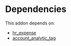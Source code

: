 # Dependencies

This addon depends on:

- [hr_expense](https://github.com/bringout/oca-ocb-hr/tree/417ca4f968fa38a2bd44dee27c7f5d9f1591d720/odoo-bringout-oca-ocb-hr_expense)
- [account_analytic_tag](https://github.com/bringout/oca-financial)
